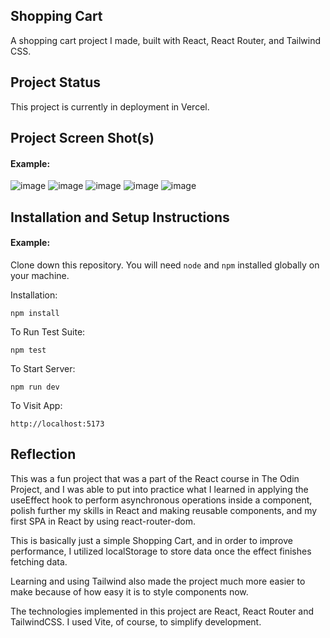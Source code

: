 ## Shopping Cart

A shopping cart project I made, built with React, React Router, and Tailwind CSS.

## Project Status

This project is currently in deployment in Vercel.

## Project Screen Shot(s)

#### Example:   

![image](https://github.com/user-attachments/assets/851fdf12-716c-4fda-86d6-4cbb6d2a2eb2)
![image](https://github.com/user-attachments/assets/bdde1e19-7877-4f81-9196-cc2a83e139cb)
![image](https://github.com/user-attachments/assets/db0c385f-19d9-4b80-9a66-c2cea99c5fec)
![image](https://github.com/user-attachments/assets/60568d29-5e4b-4cf8-86ff-864d67365100)
![image](https://github.com/user-attachments/assets/a557284e-1276-444c-b95b-9fcba3e4d900)


## Installation and Setup Instructions

#### Example:  

Clone down this repository. You will need `node` and `npm` installed globally on your machine.  

Installation:

`npm install`  

To Run Test Suite:  

`npm test`  

To Start Server:

`npm run dev`  

To Visit App:

`http://localhost:5173`  

## Reflection

This was a fun project that was a part of the React course in The Odin Project, and I was able to put into practice what I learned in applying the useEffect hook to perform asynchronous operations inside a component, polish further my skills in React and making reusable components, and my first SPA in React by using react-router-dom.

This is basically just a simple Shopping Cart, and in order to improve performance, I utilized localStorage to store data once the effect finishes fetching data.

Learning and using Tailwind also made the project much more easier to make because of how easy it is to style components now.

The technologies implemented in this project are React, React Router and TailwindCSS. I used Vite, of course, to simplify development. 
